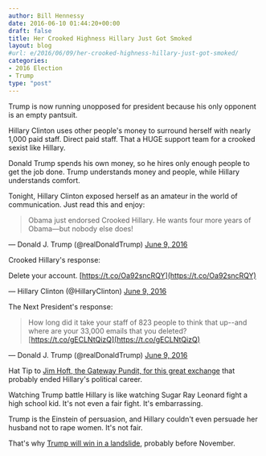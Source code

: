 ```yaml
---
author: Bill Hennessy
date: 2016-06-10 01:44:20+00:00
draft: false
title: Her Crooked Highness Hillary Just Got Smoked
layout: blog
#url: e/2016/06/09/her-crooked-highness-hillary-just-got-smoked/
categories:
- 2016 Election
- Trump
type: "post"
---
```


Trump is now running unopposed for president because his only opponent is an empty pantsuit.

Hillary Clinton uses other people's money to surround herself with nearly 1,000 paid staff. Direct paid staff. That a HUGE support team for a crooked sexist like Hillary.

Donald Trump spends his own money, so he hires only enough people to get the job done. Trump understands money and people, while Hillary understands comfort.

Tonight, Hillary Clinton exposed herself as an amateur in the world of communication. Just read this and enjoy:



> 

> 
> Obama just endorsed Crooked Hillary. He wants four more years of Obama—but nobody else does!
> 
> 
— Donald J. Trump (@realDonaldTrump) [June 9, 2016](https://twitter.com/realDonaldTrump/status/740972317191352320)





Crooked Hillary's response:



> 
Delete your account. [https://t.co/Oa92sncRQY](https://t.co/Oa92sncRQY)

— Hillary Clinton (@HillaryClinton) [June 9, 2016](https://twitter.com/HillaryClinton/status/740973710593654784)






The Next President's response:



> 

> 
> How long did it take your staff of 823 people to think that up--and where are your 33,000 emails that you deleted? [https://t.co/gECLNtQizQ](https://t.co/gECLNtQizQ)
> 
> 
— Donald J. Trump (@realDonaldTrump) [June 9, 2016](https://twitter.com/realDonaldTrump/status/741007091947556864)



Hat Tip to [Jim Hoft, the Gateway Pundit, for this great exchange](https://www.thegatewaypundit.com/2016/06/trump-gets-last-laugh-crookedhillarys-snarky-swipe-twitter/) that probably ended Hillary's political career.

Watching Trump battle Hillary is like watching Sugar Ray Leonard fight a high school kid. It's not even a fair fight. It's embarrassing.

Trump is the Einstein of persuasion, and Hillary couldn't even persuade her husband not to rape women. It's not fair.

That's why [Trump will win in a landslide](https://hennessysview.com/2016/05/13/how-to-predict-trumps-landslide-win/), probably before November.


